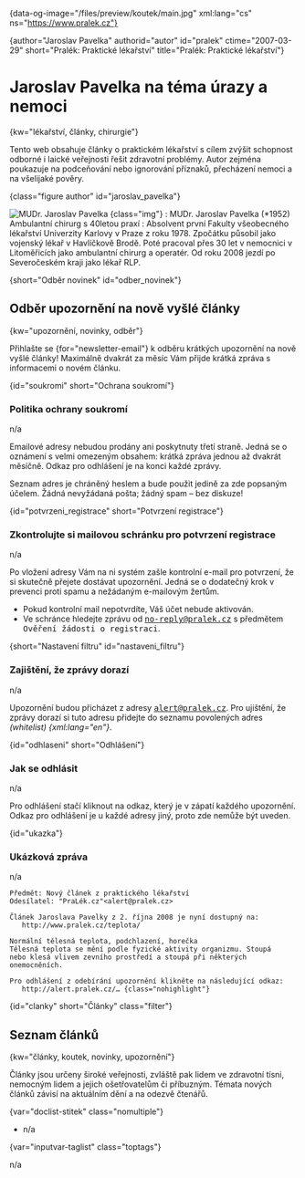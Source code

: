 
{data-og-image="/files/preview/koutek/main.jpg" xml:lang="cs" ns="https://www.pralek.cz"}

{author="Jaroslav Pavelka" authorid="autor" id="pralek" ctime="2007-03-29" short="Pralék: Praktické lékařství" title="Pralék: Praktické lékařství"}

# Jaroslav Pavelka na téma úrazy a nemoci

{kw="lékařství, články, chirurgie"}

Tento web obsahuje články o praktickém lékařství s cílem zvýšit schopnost odborné i laické veřejnosti řešit zdravotní problémy. Autor zejména poukazuje na podceňování nebo ignorování příznaků, přecházení nemoci a na všelijaké pověry.

{class="figure author" id="jaroslav_pavelka"}

![MUDr. Jaroslav Pavelka][1] {class="img"}
:   MUDr. Jaroslav Pavelka (*1952)  
    Ambulantní chirurg s 40letou praxí
:   Absolvent první Fakulty všeobecného lékařství Univerzity Karlovy v Praze z roku 1978. Zpočátku působil jako vojenský lékař v Havlíčkově Brodě. Poté pracoval přes 30 let v nemocnici v Litoměřicích jako ambulantní chirurg a operatér. Od roku 2008 jezdí po Severočeském kraji jako lékař RLP.

{short="Odběr novinek" id="odber_novinek"}

## Odběr upozornění na nově vyšlé články

{kw="upozornění, novinky, odběr"}

<label>Přihlašte se {for="newsletter-email"}</label> k odběru krátkých upozornění na nově vyšlé články! Maximálně dvakrát za měsíc Vám přijde krátká zpráva s informacemi o novém článku.

{id="soukromi" short="Ochrana soukromí"}

### Politika ochrany soukromí

n/a

Emailové adresy nebudou prodány ani poskytnuty třetí straně. Jedná se o oznámení s velmi omezeným obsahem: krátká zpráva jednou až dvakrát měsíčně. Odkaz pro odhlášení je na konci každé zprávy.

Seznam adres je chráněný heslem a bude použit jedině za zde popsaným účelem. Žádná nevyžádaná pošta; žádný spam – bez diskuze!

{id="potvrzeni_registrace" short="Potvrzení registrace"}

### Zkontrolujte si mailovou schránku pro potvrzení registrace

n/a

Po vložení adresy Vám na ni systém zašle kontrolní e-mail pro potvrzení, že si skutečně přejete dostávat upozornění. Jedná se o dodatečný krok v prevenci proti spamu a nežádaným e-mailovým žertům.

  * Pokud kontrolní mail nepotvrdíte, Váš účet nebude aktivován.
  * Ve schránce hledejte zprávu od <samp>no-reply@pralek.cz</samp> s předmětem <samp>Ověření žádosti o registraci</samp>.

{short="Nastavení filtru" id="nastaveni_filtru"}

### Zajištění, že zprávy dorazí

n/a

Upozornění budou přicházet z adresy <samp>alert@pralek.cz</samp>. Pro ujištění, že zprávy dorazí si tuto adresu přidejte do seznamu povolených adres _(whitelist) {xml:lang="en"}_.

{id="odhlaseni" short="Odhlášení"}

### Jak se odhlásit

n/a

Pro odhlášení stačí kliknout na odkaz, který je v zápatí každého upozornění. Odkaz pro odhlášení je u každé adresy jiný, proto zde nemůže být uveden.

{id="ukazka"}

### Ukázková zpráva

n/a

    Předmět: Nový článek z praktického lékařství
    Odesílatel: "PraLék.cz"<alert@pralek.cz>
    
    Článek Jaroslava Pavelky z 2. října 2008 je nyní dostupný na:
       http://www.pralek.cz/teplota/
    
    Normální tělesná teplota, podchlazení, horečka
    Tělesná teplota se mění podle fyzické aktivity organizmu. Stoupá
    nebo klesá vlivem zevního prostředí a stoupá při některých
    onemocněních.
     
    Pro odhlášení z odebírání upozornění klikněte na následující odkaz:
       http://alert.pralek.cz/… {class="nohighlight"}

{id="clanky" short="Články" class="filter"}

## Seznam článků

{kw="články, koutek, novinky, upozornění"}

Články jsou určeny široké veřejnosti, zvláště pak lidem ve zdravotní tísni, nemocným lidem a jejich ošetřovatelům či příbuzným. Témata nových článků závisí na aktuálním dění a na odezvě čtenářů.

<!--     <ul class="current-label">
      <li class="filter" fn="inputvar-maketags" var="agregator-current-stitek">nejčtenější</li>
    </ul> -->

{var="doclist-stitek" class="nomultiple"}

  * n/a

{var="inputvar-taglist" class="toptags"}

n/a

 [1]: /files/thumbs/jaroslav_pavelka.jpg "MUDr. Jaroslav Pavelka"

